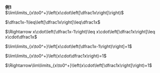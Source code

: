**例1**  
$\lim\limits_{x\to0^+}\left(x\cdot\left[\dfrac1x\right]\right)$  
  
$\dfrac1x-1\leq\left[\dfrac1x\right]\leq\dfrac1x$  
  
$\Rightarrow x\cdot\left(\dfrac1x-1\right)\leq x\cdot\left[\dfrac1x\right]\leq x\cdot\dfrac1x$  
  
$\lim\limits_{x\to0^+}\left[x\cdot\left(\dfrac1x-1\right)\right]=1$  
  
$\lim\limits_{x\to0^+}\left(x\cdot\dfrac1x\right)=1$  
  
$\Rightarrow\lim\limits_{x\to0^+}\left(x\cdot\left[\dfrac1x\right]\right)=1$  
